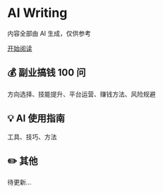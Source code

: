 # AI Writing

内容全部由 AI 生成，仅供参考

[开始阅读](https://dowithless.github.io/ai-writing/)

## 💰 副业搞钱 100 问

方向选择、技能提升、平台运营、赚钱方法、风险规避

## 💡 AI 使用指南

工具、技巧、方法

## ✏️ 其他

待更新...

